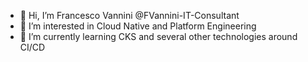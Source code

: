 - 👋 Hi, I’m Francesco Vannini @FVannini-IT-Consultant
- 👀 I’m interested in Cloud Native and Platform Engineering
- 🌱 I’m currently learning CKS and several other technologies around CI/CD

<!---
FVannini-IT-Consultant/FVannini-IT-Consultant is a ✨ special ✨ repository because its `README.md` (this file) appears on your GitHub profile.
You can click the Preview link to take a look at your changes.
--->
